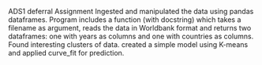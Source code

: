 ADS1 deferral Assignment
Ingested and manipulated the data using pandas dataframes. Program
includes a function (with docstring) which takes a filename as argument, reads the
data in Worldbank format and returns two dataframes: one with years as columns
and one with countries as columns. Found interesting clusters of data.
created a simple model using K-means and applied curve_fit for prediction.
